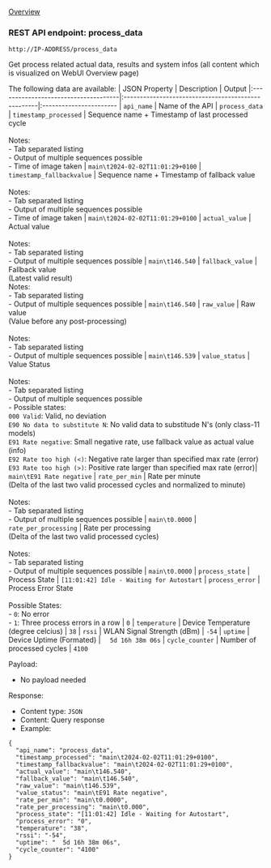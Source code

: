 [Overview](_OVERVIEW.md) 

### REST API endpoint: process_data

`http://IP-ADDRESS/process_data`


Get process related actual data, results and system infos (all content which is visualized on WebUI Overview page)

The following data are available:
| JSON Property                        | Description                                        | Output
|:-------------------------------------|:---------------------------------------------------|:-----------------------
| `api_name`                           | Name of the API                                    | `process_data`
| `timestamp_processed`                | Sequence name + Timestamp of last processed cycle<br><br>Notes:<br>- Tab separated listing<br>- Output of multiple sequences possible<br>- Time of image taken | `main\t2024-02-02T11:01:29+0100`
| `timestamp_fallbackvalue`            | Sequence name + Timestamp of fallback value<br><br>Notes:<br>- Tab separated listing<br>- Output of multiple sequences possible<br>- Time of image taken | `main\t2024-02-02T11:01:29+0100`
| `actual_value`                       | Actual value<br><br>Notes:<br>- Tab separated listing<br>- Output of multiple sequences possible | `main\t146.540`
| `fallback_value`                     | Fallback value<br>(Latest valid result)<br>Notes:<br>- Tab separated listing<br>- Output of multiple sequences possible | `main\t146.540`
| `raw_value`                          | Raw value <br>(Value before any post-processing)<br><br>Notes:<br>- Tab separated listing<br>- Output of multiple sequences possible | `main\t146.539`
| `value_status`                       | Value Status<br><br>Notes:<br>- Tab separated listing<br>- Output of multiple sequences possible <br>- Possible states:<br>`000 Valid`: Valid, no deviation <br>`E90 No data to substitute N`: No valid data to substitude N's (only class-11 models) <br>`E91 Rate negative`: Small negative rate, use fallback value as actual value (info) <br>`E92 Rate too high (<)`: Negative rate larger than specified max rate (error) <br>`E93 Rate too high (>)`: Positive rate larger than specified max rate (error)| `main\tE91 Rate negative`
| `rate_per_min`                       | Rate per minute<br>(Delta of the last two valid processed cycles and normalized to minute)<br><br>Notes:<br>- Tab separated listing<br>- Output of multiple sequences possible | `main\t0.0000`
| `rate_per_processing`                | Rate per processing<br>(Delta of the last two valid processed cycles)<br><br>Notes:<br>- Tab separated listing<br>- Output of multiple sequences possible | `main\t0.0000`
| `process_state`                      | Process State | `[11:01:42] Idle - Waiting for Autostart`
| `process_error`                      | Process Error State<br><br>Possible States:<br>- `0`: No error<br>- `1`: Three process errors in a row | `0`
| `temperature`                        | Device Temperature (degree celcius)                 | `38`
| `rssi`                               | WLAN Signal Strength (dBm)                          | `-54`
| `uptime`                             | Device Uptime (Formated)                            | `  5d 16h 38m 06s`
| `cycle_counter`                      | Number of processed cycles                          | `4100`


Payload:
- No payload needed

Response:
- Content type: `JSON`
- Content: Query response
- Example: 
```
{
  "api_name": "process_data",
  "timestamp_processed": "main\t2024-02-02T11:01:29+0100",
  "timestamp_fallbackvalue": "main\t2024-02-02T11:01:29+0100",
  "actual_value": "main\t146.540",
  "fallback_value": "main\t146.540",
  "raw_value": "main\t146.539",
  "value_status": "main\tE91 Rate negative",
  "rate_per_min": "main\t0.0000",
  "rate_per_processing": "main\t0.000",
  "process_state": "[11:01:42] Idle - Waiting for Autostart",
  "process_error": "0",
  "temperature": "38",
  "rssi": "-54",
  "uptime": "  5d 16h 38m 06s",
  "cycle_counter": "4100"
}
```